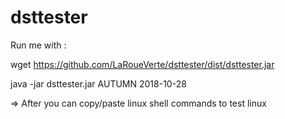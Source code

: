 # dsttester
Run me with : 

wget https://github.com/LaRoueVerte/dsttester/dist/dsttester.jar

java -jar dsttester.jar AUTUMN 2018-10-28

=> After you can copy/paste linux shell commands to test linux
